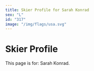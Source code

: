 ```yaml
---
title: Skier Profile for Sarah Konrad
sex: "L"
id: "317"
image: "/img/flags/usa.svg" 
---
```


# Skier Profile

This page is for: Sarah Konrad.
    